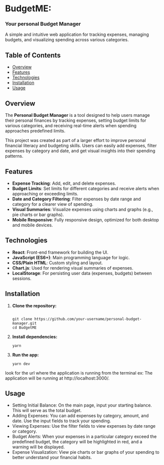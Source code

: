 # BudgetME:
### Your personal Budget Manager
A simple and intuitive web application for tracking expenses, managing budgets, and visualizing spending across various categories.

## Table of Contents

- [Overview](#overview)
- [Features](#features)
- [Technologies](#technologies)
- [Installation](#installation)
- [Usage](#usage)

## Overview

The **Personal Budget Manager** is a tool designed to help users manage their personal finances by tracking expenses, setting budget limits for various categories, and receiving real-time alerts when spending approaches predefined limits.

This project was created as part of a larger effort to improve personal financial literacy and budgeting skills. Users can easily add expenses, filter expenses by category and date, and get visual insights into their spending patterns.

## Features

- **Expense Tracking**: Add, edit, and delete expenses.
- **Budget Limits**: Set limits for different categories and receive alerts when approaching or exceeding limits.
- **Date and Category Filtering**: Filter expenses by date range and category for a clearer view of spending.
- **Visual Summaries**: Visualize expenses using charts and graphs (e.g., pie charts or bar graphs).
- **Mobile Responsive**: Fully responsive design, optimized for both desktop and mobile devices.

## Technologies

- **React**: Front-end framework for building the UI.
- **JavaScript (ES6+)**: Main programming language for logic.
- **CSS/Plain HTML**: Custom styling and layout.
- **Chart.js**: Used for rendering visual summaries of expenses.
- **LocalStorage**: For persisting user data (expenses, budgets) between sessions.

## Installation

1. **Clone the repository:**

   ```

   git clone https://github.com/your-username/personal-budget-manager.git
   cd BudgetME
   ```

2. **Install dependencies:**

   ```
   yarn
   
   ```

3. **Run the app:**
   ```
   yarn dev
   ```
look for the url where the application is running from the terminal
ex: The application will be running at http://localhost:3000/.

## Usage
- Setting Initial Balance: On the main page, input your starting balance. This will serve as the total budget.
- Adding Expenses: You can add expenses by category, amount, and date. Use the input fields to track your spending.
- Viewing Expenses: Use the filter fields to view expenses by date range or category.
- Budget Alerts: When your expenses in a particular category exceed the predefined budget, the category will be highlighted in red, and a warning will be displayed.
- Expense Visualization: View pie charts or bar graphs of your spending to better understand your financial habits.
  
